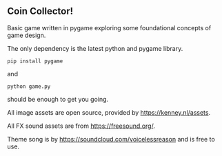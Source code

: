 ## Coin Collector!

Basic game written in pygame exploring some foundational concepts of game design.

The only dependency is the latest python and pygame library. 

`pip install pygame`

and

`python game.py`

should be enough to get you going.


All image assets are open source, provided by https://kenney.nl/assets.

All FX sound assets are from https://freesound.org/.

Theme song is by https://soundcloud.com/voicelessreason and is free to use.
